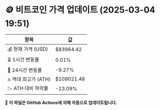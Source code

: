 # 🪙 비트코인 가격 업데이트 (2025-03-04 19:51)

| 항목                | 값 |
|--------------------|----------------|
| 💰 현재 가격 (USD) | $83964.42 |
| ⏳ 1시간 변동률    | 0.01% |
| 📆 24시간 변동률   | -9.27% |
| 🔝 역대 최고가 (ATH) | $109021.48 |
| 📉 ATH 대비 하락률 | -23.09% |

🔄 **이 파일은 GitHub Actions에 의해 자동으로 업데이트됩니다.**
